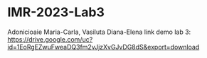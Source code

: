 # IMR-2023-Lab3
Adonicioaie Maria-Carla, Vasiluta Diana-Elena
link demo lab 3: https://drive.google.com/uc?id=1EoRgEZwuFweaDQ3fm2vJjzXvGJvDG8dS&export=download
